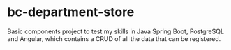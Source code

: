 # bc-department-store
Basic components project to test my skills in Java Spring Boot, PostgreSQL and Angular, which contains a CRUD of all the data that can be registered.
